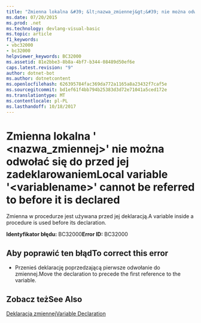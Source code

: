 ```yaml
---
title: "Zmienna lokalna &#39; &lt;nazwa_zmiennej&gt;&#39; nie można odwołać się do przed jej zadeklarowaniem"
ms.date: 07/20/2015
ms.prod: .net
ms.technology: devlang-visual-basic
ms.topic: article
f1_keywords:
- vbc32000
- bc32000
helpviewer_keywords: BC32000
ms.assetid: 81e2bbe3-8b8a-4bf7-b344-08489d50ef6e
caps.latest.revision: "9"
author: dotnet-bot
ms.author: dotnetcontent
ms.openlocfilehash: 626395784fac369da772a1165a8a23432f7caf5e
ms.sourcegitcommit: bd1ef61f4bb794b25383d3d72e71041a5ced172e
ms.translationtype: MT
ms.contentlocale: pl-PL
ms.lasthandoff: 10/18/2017
---
```

# <a name="local-variable-39ltvariablenamegt39-cannot-be-referred-to-before-it-is-declared"></a><span data-ttu-id="f59f8-102">Zmienna lokalna &#39; &lt;nazwa_zmiennej&gt;&#39; nie można odwołać się do przed jej zadeklarowaniem</span><span class="sxs-lookup"><span data-stu-id="f59f8-102">Local variable &#39;&lt;variablename&gt;&#39; cannot be referred to before it is declared</span></span>
<span data-ttu-id="f59f8-103">Zmienna w procedurze jest używana przed jej deklaracją.</span><span class="sxs-lookup"><span data-stu-id="f59f8-103">A variable inside a procedure is used before its declaration.</span></span>  
  
 <span data-ttu-id="f59f8-104">**Identyfikator błędu:** BC32000</span><span class="sxs-lookup"><span data-stu-id="f59f8-104">**Error ID:** BC32000</span></span>  
  
## <a name="to-correct-this-error"></a><span data-ttu-id="f59f8-105">Aby poprawić ten błąd</span><span class="sxs-lookup"><span data-stu-id="f59f8-105">To correct this error</span></span>  
  
-   <span data-ttu-id="f59f8-106">Przenieś deklarację poprzedzającą pierwsze odwołanie do zmiennej.</span><span class="sxs-lookup"><span data-stu-id="f59f8-106">Move the declaration to precede the first reference to the variable.</span></span>  
  
## <a name="see-also"></a><span data-ttu-id="f59f8-107">Zobacz też</span><span class="sxs-lookup"><span data-stu-id="f59f8-107">See Also</span></span>  
 [<span data-ttu-id="f59f8-108">Deklaracja zmiennej</span><span class="sxs-lookup"><span data-stu-id="f59f8-108">Variable Declaration</span></span>](../../visual-basic/programming-guide/language-features/variables/variable-declaration.md)
